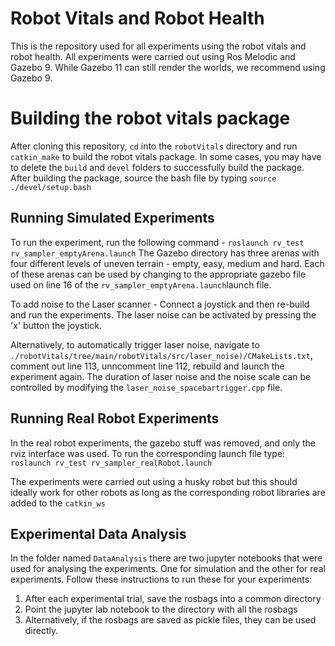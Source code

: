 # Robot Vitals and Robot Health

This is the repository used for all experiments using the robot vitals and robot health. All experiments were carried out using Ros Melodic and Gazebo 9. While Gazebo 11 can still render the worlds, we recommend using Gazebo 9.

# Building the robot vitals package

After cloning this repository, `cd` into the `robotVitals` directory and run `catkin_make` to build the robot vitals package. In some cases, you may have to delete the `build` and `devel` folders to successfully build the package.  After building the package, source the bash file by typing `source ./devel/setup.bash`

## Running Simulated Experiments

To run the experiment, run the following command - 
`roslaunch rv_test rv_sampler_emptyArena.launch`
The Gazebo directory has three arenas with four different levels of uneven terrain - empty, easy, medium and hard.  Each of these arenas can be used by changing to the appropriate gazebo file used on line 16 of the `rv_sampler_emptyArena.launch`launch file. 

To add noise to the Laser scanner -  Connect a joystick and then re-build and run the experiments. The laser noise can be activated by pressing the 'x' button the joystick.

Alternatively, to automatically trigger laser noise, navigate to `./robotVitals/tree/main/robotVitals/src/laser_noise)/CMakeLists.txt`, comment out line 113, unncomment line 112, rebuild and launch the experiment again. The duration of laser noise and the noise scale can be controlled by modifying the `laser_noise_spacebartrigger.cpp` file.
## Running Real Robot Experiments
In the real robot experiments, the gazebo stuff was removed, and only the rviz interface was used.  To run the corresponding launch file type:
`roslaunch rv_test rv_sampler_realRobot.launch`

The experiments were carried out using a husky robot but this should ideally work for other robots as long as the corresponding robot libraries are added to the `catkin_ws`

## Experimental Data Analysis

In the folder named `DataAnalysis` there are two jupyter notebooks that were used for analysing the experiments. One for simulation and the other for real experiments. Follow these instructions to run these for your experiments:

 1. After each experimental trial, save the rosbags into a common directory
 2. Point the jupyter lab notebook to the directory with all the rosbags
 3. Alternatively, if the rosbags are saved as pickle files, they can be used directly.


